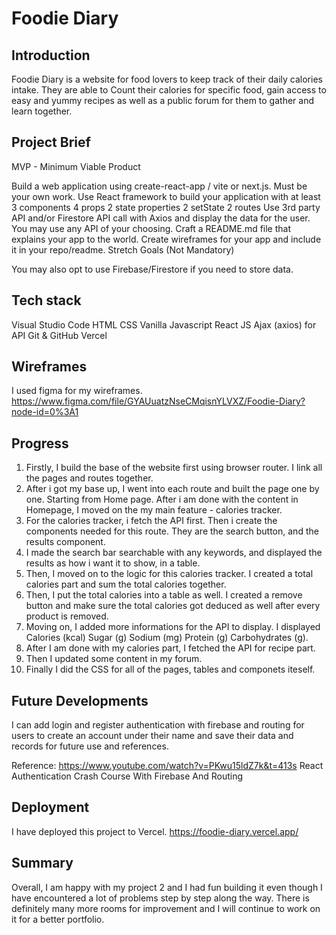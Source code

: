# Foodie Diary 

## Introduction

Foodie Diary is a website for food lovers to keep track of their daily calories intake. They are able to Count their calories for specific food, gain access to easy and yummy recipes as well as a public forum for them to gather and learn together.

## Project Brief

MVP - Minimum Viable Product

Build a web application using create-react-app / vite or next.js. Must be your own work.
Use React framework to build your application with at least
3 components
4 props
2 state properties
2 setState
2 routes
Use 3rd party API and/or Firestore
API call with Axios and display the data for the user. You may use any API of your choosing.
Craft a README.md file that explains your app to the world.
Create wireframes for your app and include it in your repo/readme.
Stretch Goals (Not Mandatory)

You may also opt to use Firebase/Firestore if you need to store data.
## Tech stack

Visual Studio Code
HTML
CSS
Vanilla Javascript
React JS
Ajax (axios) for API
Git & GitHub
Vercel

## Wireframes

I used figma for my wireframes. 
https://www.figma.com/file/GYAUuatzNseCMqisnYLVXZ/Foodie-Diary?node-id=0%3A1

## Progress

1. Firstly, I build the base of the website first using browser router. I link all the pages and routes together. 
2. After i got my base up, I went into each route and built the page one by one. Starting from Home page. After i am done with the content in Homepage, I moved on the my main feature - calories tracker.
3. For the calories tracker, i fetch the API first. Then i create the components needed for this route. They are the search button, and the results component. 
4. I made the search bar searchable with any keywords, and displayed the results as how i want it to show, in a table. 
5. Then, I moved on to the logic for this calories tracker. I created a total calories part and sum the total calories together. 
6. Then, I put the total calories into a table as well. I created a remove button and make sure the total calories got deduced as well after every product is removed.
7. Moving on, I added more informations for the API to display. I displayed Calories (kcal)	Sugar (g)	Sodium (mg)	Protein (g)	Carbohydrates (g). 
8. After I am done with my calories part, I fetched the API for recipe part.
9. Then I updated some content in my forum.
10. Finally I did the CSS for all of the pages, tables and componets iteself.

## Future Developments

I can add login and register authentication with firebase and routing for users to create an account under their name and save their data and records for future use and references.

Reference: https://www.youtube.com/watch?v=PKwu15ldZ7k&t=413s 
React Authentication Crash Course With Firebase And Routing

## Deployment

I have deployed this project to Vercel.
https://foodie-diary.vercel.app/

## Summary

Overall, I am happy with my project 2 and I had fun building it even though I have encountered a lot of problems step by step along the way. There is definitely many more rooms for improvement and I will continue to work on it for a better portfolio.